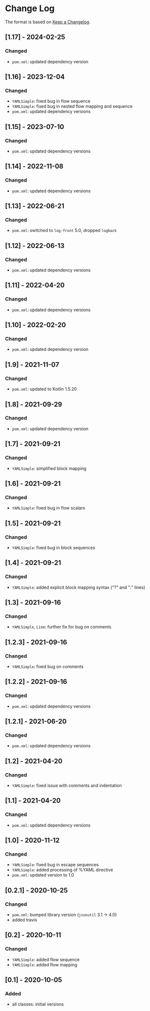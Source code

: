 # Change Log

The format is based on [Keep a Changelog](http://keepachangelog.com/).

## [1.17] - 2024-02-25
### Changed
- `pom.xml`: updated dependency version

## [1.16] - 2023-12-04
### Changed
- `YAMLSimple`: fixed bug in flow sequence
- `YAMLSimple`: fixed bug in nested flow mapping and sequence
- `pom.xml`: updated dependency versions

## [1.15] - 2023-07-10
### Changed
- `pom.xml`: updated dependency versions

## [1.14] - 2022-11-08
### Changed
- `pom.xml`: updated dependency versions

## [1.13] - 2022-06-21
### Changed
- `pom.xml`: switched to `log-front` 5.0, dropped `logback`

## [1.12] - 2022-06-13
### Changed
- `pom.xml`: updated dependency versions

## [1.11] - 2022-04-20
### Changed
- `pom.xml`: updated dependency versions

## [1.10] - 2022-02-20
### Changed
- `pom.xml`: updated dependency version

## [1.9] - 2021-11-07
### Changed
- `pom.xml`: updated to Kotlin 1.5.20

## [1.8] - 2021-09-29
### Changed
- `pom.xml`: updated dependency version

## [1.7] - 2021-09-21
### Changed
- `YAMLSimple`: simplified block mapping

## [1.6] - 2021-09-21
### Changed
- `YAMLSimple`: fixed bug in flow scalars

## [1.5] - 2021-09-21
### Changed
- `YAMLSimple`: fixed bug in block sequences

## [1.4] - 2021-09-21
### Changed
- `YAMLSimple`: added explicit block mapping syntax ("?" and ":" lines)

## [1.3] - 2021-09-16
### Changed
- `YAMLSimple`, `Line`: further fix for bug on comments

## [1.2.3] - 2021-09-16
### Changed
- `YAMLSimple`: fixed bug on comments

## [1.2.2] - 2021-09-16
### Changed
- `pom.xml`: updated dependency versions

## [1.2.1] - 2021-06-20
### Changed
- `pom.xml`: updated dependency versions

## [1.2] - 2021-04-20
### Changed
- `YAMLSimple`: fixed issue with comments and indentation

## [1.1] - 2021-04-20
### Changed
- `pom.xml`: updated dependency versions

## [1.0] - 2020-11-12
### Changed
- `YAMLSimple`: fixed bug in escape sequences
- `YAMLSimple`: added processing of %YAML directive
- `pom.xml`: updated version to 1.0

## [0.2.1] - 2020-10-25
### Changed
- `pom.xml`: bumped library version (`jsonutil` 3.1 -> 4.0)
- added travis

## [0.2] - 2020-10-11
### Changed
- `YAMLSimple`: added flow sequence
- `YAMLSimple`: added flow mapping

## [0.1] - 2020-10-05
### Added
- all classes: initial versions
